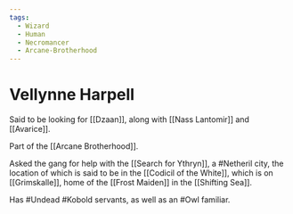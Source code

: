 ```yaml
---
tags:
  - Wizard
  - Human
  - Necromancer
  - Arcane-Brotherhood
---
```

# Vellynne Harpell 

Said to be looking for [[Dzaan]], along with [[Nass Lantomir]] and [[Avarice]].

Part of the [[Arcane Brotherhood]].

Asked the gang for help with the [[Search for Ythryn]], a #Netheril city, the location of which is said to be in the [[Codicil of the White]], which is on [[Grimskalle]], home of the [[Frost Maiden]] in the [[Shifting Sea]]. 

Has #Undead #Kobold servants, as well as an #Owl familiar.